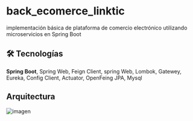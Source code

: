 # back_ecomerce_linktic
 implementación básica de plataforma de comercio electrónico utilizando microservicios en Spring Boot

## 🛠 Tecnologías
**Spring Boot**, Spring Web, Feign Client, spring Web, Lombok, Gatewey, Eureka, Config Client, Actuator, OpenFeing JPA, Mysql

 ## Arquitectura
![imagen](https://github.com/user-attachments/assets/5fe69846-7023-4f9d-977d-60dd6f2ce4d2)


